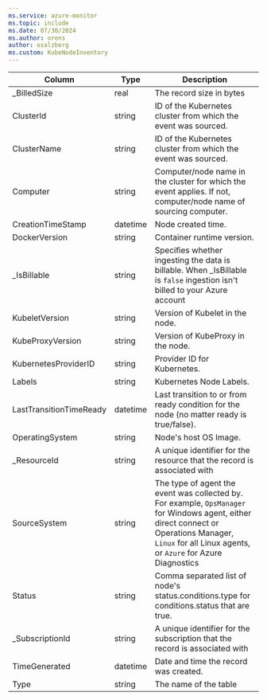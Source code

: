 ```yaml
---
ms.service: azure-monitor
ms.topic: include
ms.date: 07/30/2024
ms.author: orens
author: osalzberg
ms.custom: KubeNodeInventory
---
```



| Column | Type | Description |
|---|---|---|
| _BilledSize | real | The record size in bytes |
| ClusterId | string | ID of the Kubernetes cluster from which the event was sourced. |
| ClusterName | string | ID of the Kubernetes cluster from which the event was sourced. |
| Computer | string | Computer/node name in the cluster for which the event applies. If not, computer/node name of sourcing computer. |
| CreationTimeStamp | datetime | Node created time. |
| DockerVersion | string | Container runtime version. |
| _IsBillable | string | Specifies whether ingesting the data is billable. When _IsBillable is `false` ingestion isn't billed to your Azure account |
| KubeletVersion | string | Version of Kubelet in the node. |
| KubeProxyVersion | string | Version of KubeProxy in the node. |
| KubernetesProviderID | string | Provider ID for Kubernetes. |
| Labels | string | Kubernetes Node Labels. |
| LastTransitionTimeReady | datetime | Last transition to or from ready condition for the node (no matter ready is true/false). |
| OperatingSystem | string | Node's host OS Image. |
| _ResourceId | string | A unique identifier for the resource that the record is associated with |
| SourceSystem | string | The type of agent the event was collected by. For example, `OpsManager` for Windows agent, either direct connect or Operations Manager, `Linux` for all Linux agents, or `Azure` for Azure Diagnostics |
| Status | string | Comma separated list of node's status.conditions.type for conditions.status that are true. |
| _SubscriptionId | string | A unique identifier for the subscription that the record is associated with |
| TimeGenerated | datetime | Date and time the record was created. |
| Type | string | The name of the table |
